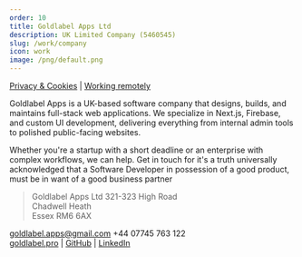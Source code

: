 ```yaml
---
order: 10
title: Goldlabel Apps Ltd
description: UK Limited Company (5460545)
slug: /work/company
icon: work
image: /png/default.png
---
```


[Privacy & Cookies](/work/company/privacy-cookies) | [Working remotely](/work/company/remote-working)

Goldlabel Apps is a UK-based software company that designs, builds, and maintains full-stack web applications. We specialize in Next.js, Firebase, and custom UI development, delivering everything from internal admin tools to polished public-facing websites.

Whether you're a startup with a short deadline or an enterprise with complex workflows, we can help. Get in touch for it's a truth universally acknowledged that a Software Developer in possession of a good product, must be in want of a good business partner

> Goldlabel Apps Ltd
> 321-323 High Road  
> Chadwell Heath  
> Essex RM6 6AX

[goldlabel.apps@gmail.com](mailto:goldlabel.apps@gmail.com) +44 07745 763 122  
[goldlabel.pro](https://goldlabel.pro) | [GitHub](https://github.com/javascript-pro) |
[LinkedIn](https://www.linkedin.com/in/chris-dorward)
